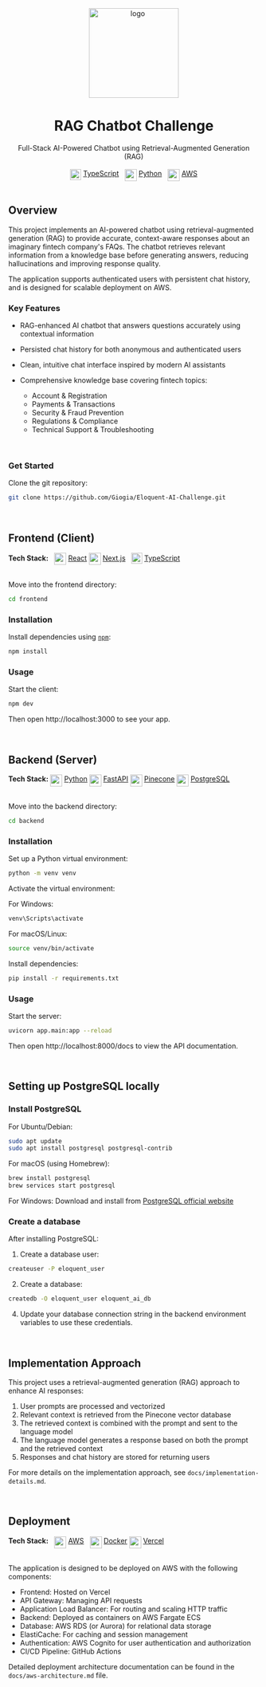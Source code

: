  <!-- Title -->
 
<div align="center">

  <a href="https://github.com/Giogia/Eloquent-AI-Challenge">
    <img alt="logo" src="https://github.com/user-attachments/assets/1f9103bd-f071-46cf-8493-5895b6cceba4" height="180">
  </a>
  <h1>RAG Chatbot Challenge</h1>
  <span>Full-Stack AI-Powered Chatbot using Retrieval-Augmented Generation (RAG)</span>
</div>

<br/>

<!-- Tech Stack -->

<div align="center">
 <img src="https://user-images.githubusercontent.com/9254840/232627617-74388095-b8bc-4c73-b550-eb2362778a10.png" height="22" align="top">
 <a href="https://www.typescriptlang.org/">TypeScript</a> 
  
 <img src="https://cdn.worldvectorlogo.com/logos/python-5.svg" height="24" align="top"> 
 <a href="https://www.python.org/">Python</a> 
  
 <img src="https://cdn.worldvectorlogo.com/logos/aws-2.svg" height="24" align="top"> 
 <a href="https://aws.amazon.com/">AWS</a>
</div>

<br/>
<!--<br/>--> 

<!-- Dev Environments -->

<!--<div align="center">
 <a href="https://docs.docker.com/desktop/dev-environments/">
  <img src="https://github.com/Giogia/video-manager/assets/9254840/564bd950-a2a9-45a1-8fcf-2b07f92eb4da" height="48">
 </a>
</div>

<div align="center">
  <a href="https://open.docker.com/dashboard/dev-envs?url=https://github.com/Giogia/Eloquent-AI-Challenge.git">Open in Docker Dev Environments</a> 
</div>-->

## Overview

This project implements an AI-powered chatbot using retrieval-augmented generation (RAG) to provide accurate, context-aware responses about an imaginary fintech company's FAQs. The chatbot retrieves relevant information from a knowledge base before generating answers, reducing hallucinations and improving response quality.

The application supports authenticated users with persistent chat history, and is designed for scalable deployment on AWS.

### Key Features

- RAG-enhanced AI chatbot that answers questions accurately using contextual information
- Persisted chat history for both anonymous and authenticated users
- Clean, intuitive chat interface inspired by modern AI assistants
- Comprehensive knowledge base covering fintech topics:

  - Account & Registration
  - Payments & Transactions
  - Security & Fraud Prevention
  - Regulations & Compliance
  - Technical Support & Troubleshooting

<br/>

### Get Started

Clone the git repository:
```bash
git clone https://github.com/Giogia/Eloquent-AI-Challenge.git
```

<br/>

## Frontend (Client)

<div align="left">
  <b>Tech Stack:</b>
   
  <img src="https://user-images.githubusercontent.com/9254840/236691251-3cd72510-58d3-49b9-804c-073c2a86c96d.png" height="24" align="top">
  <a href="https://react.dev/">React</a>

  <img src="https://cdn.worldvectorlogo.com/logos/next-js.svg" height="24" align="center">
  <a href="https://nextjs.org/">Next.js</a>
   
  <img src="https://user-images.githubusercontent.com/9254840/232627617-74388095-b8bc-4c73-b550-eb2362778a10.png" height="22" align="top">
  <a href="https://www.typescriptlang.org/">TypeScript</a>
</div>

<br/>

Move into the frontend directory: 
```bash
cd frontend
```

### Installation

Install dependencies using [`npm`](https://www.npmjs.com/):
```bash
npm install
```
### Usage

Start the client:
```bash
npm dev
```
Then open http://localhost:3000 to see your app.

<br/>

## Backend (Server)

<div align="left">
  <b>Tech Stack:</b>
  
  <img src="https://cdn.worldvectorlogo.com/logos/python-5.svg" height="24" align="top"> 
  <a href="https://www.python.org/">Python</a>
  
  <img src="https://cdn.worldvectorlogo.com/logos/fastapi-1.svg" height="24" align="top">
  <a href="https://fastapi.tiangolo.com/">FastAPI</a>

  <img src="https://github.com/user-attachments/assets/cdbf013b-787f-495e-827c-299deb4bc317" height="24" align="top"> 
  <a href="https://www.pinecone.io/">Pinecone</a>

  <img src="https://cdn.worldvectorlogo.com/logos/postgresql.svg" height="24" align="top"> 
  <a href="https://www.postgresql.org/">PostgreSQL</a>
</div>
 
<br/>

Move into the backend directory: 
```bash
cd backend
```

### Installation

Set up a Python virtual environment:
```bash
python -m venv venv
```

Activate the virtual environment:

For Windows:
```bash
venv\Scripts\activate
```

For macOS/Linux:
```bash
source venv/bin/activate
```

Install dependencies:
```bash
pip install -r requirements.txt
```

### Usage

Start the server:
```bash
uvicorn app.main:app --reload
```
Then open http://localhost:8000/docs to view the API documentation.

<br/>

## Setting up PostgreSQL locally

### Install PostgreSQL

For Ubuntu/Debian:
```bash
sudo apt update
sudo apt install postgresql postgresql-contrib
```

For macOS (using Homebrew):
```bash
brew install postgresql
brew services start postgresql
```

For Windows:
Download and install from [PostgreSQL official website](https://www.postgresql.org/download/windows/)

### Create a database

After installing PostgreSQL:

1. Create a database user:
```bash
createuser -P eloquent_user
```

2. Create a database:
```bash
createdb -O eloquent_user eloquent_ai_db
```

4. Update your database connection string in the backend environment variables to use these credentials.

<br/>

## Implementation Approach

This project uses a retrieval-augmented generation (RAG) approach to enhance AI responses:

1. User prompts are processed and vectorized
2. Relevant context is retrieved from the Pinecone vector database
3. The retrieved context is combined with the prompt and sent to the language model
4. The language model generates a response based on both the prompt and the retrieved context
5. Responses and chat history are stored for returning users

For more details on the implementation approach, see `docs/implementation-details.md`.

<br/>

## Deployment

<div align="left">
  <b>Tech Stack:</b>
   
  <img src="https://cdn.worldvectorlogo.com/logos/aws-2.svg" height="24" align="top">
  <a href="https://aws.amazon.com/">AWS</a>
   
  <img src="https://cdn.worldvectorlogo.com/logos/docker-4.svg" height="24" align="top">
  <a href="https://www.docker.com/">Docker</a>

  <img src="https://cdn.worldvectorlogo.com/logos/vercel.svg" height="24" align="top">
  <a href="https://vercel.com/">Vercel</a>
</div>

<br/>

The application is designed to be deployed on AWS with the following components:

- Frontend: Hosted on Vercel
- API Gateway: Managing API requests
- Application Load Balancer: For routing and scaling HTTP traffic
- Backend: Deployed as containers on AWS Fargate ECS
- Database: AWS RDS (or Aurora) for relational data storage
- ElastiCache: For caching and session management
- Authentication: AWS Cognito for user authentication and authorization
- CI/CD Pipeline: GitHub Actions

Detailed deployment architecture documentation can be found in the `docs/aws-architecture.md` file.
